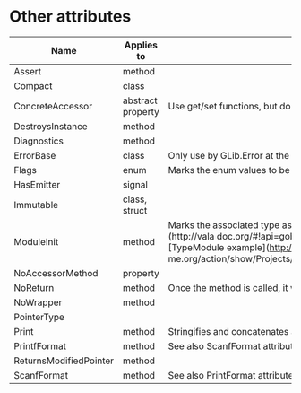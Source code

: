 

Other attributes
================

|Name|Applies to|Description|
|---|---|---|
|Assert|method||
|Compact|class||
|ConcreteAccessor| abstract property | Use get/set functions, but do not override them as they are not abstract.|
|DestroysInstance|method||
|Diagnostics|method||
|ErrorBase|class|Only use by GLib.Error at the moment|
|Flags|enum|Marks the enum values to be flags|
|HasEmitter|signal||
|Immutable|class, struct||
|ModuleInit|method|Marks the associated type as dynamic, and marks the method as a [TypeModule](http://vala doc.org/#!api=gobject-2. 0/GLib.TypeModule) init function. See [TypeModule example](http://wiki.gno me.org/action/show/Projects/Vala/Manual/Export/Projects/Vala/TypeModuleSample#)
|NoAccessorMethod|property||
|NoReturn|method|Once the method is called, it will never return|
|NoWrapper|method||  
|PointerType|||
|Print|method|Stringifies and concatenates all arguments you pass to the method|
|PrintfFormat|method|See also ScanfFormat attribute|
|ReturnsModifiedPointer|method||
|ScanfFormat|method|See also PrintFormat attribute|